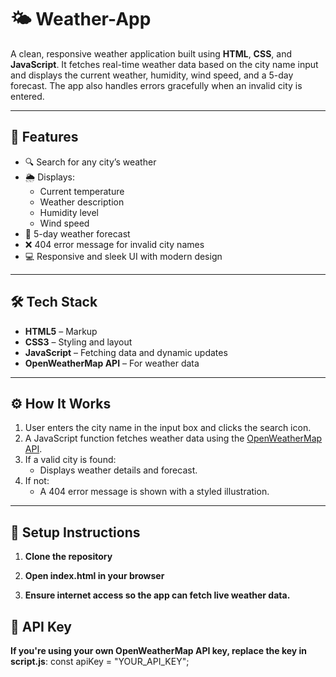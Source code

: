 # 🌤️ Weather-App

A clean, responsive weather application built using **HTML**, **CSS**, and **JavaScript**. It fetches real-time weather data based on the city name input and displays the current weather, humidity, wind speed, and a 5-day forecast. The app also handles errors gracefully when an invalid city is entered.

---


## 🚀 Features

- 🔍 Search for any city’s weather
- 🌦️ Displays:
  - Current temperature
  - Weather description
  - Humidity level
  - Wind speed
- 📅 5-day weather forecast
- ❌ 404 error message for invalid city names
- 💻 Responsive and sleek UI with modern design

---

## 🛠️ Tech Stack

- **HTML5** – Markup
- **CSS3** – Styling and layout
- **JavaScript** – Fetching data and dynamic updates
- **OpenWeatherMap API** – For weather data

---

## ⚙️ How It Works

1. User enters the city name in the input box and clicks the search icon.
2. A JavaScript function fetches weather data using the [OpenWeatherMap API](https://openweathermap.org/).
3. If a valid city is found:
   - Displays weather details and forecast.
4. If not:
   - A 404 error message is shown with a styled illustration.

---

## 🔧 Setup Instructions

1. **Clone the repository**

2. **Open index.html in your browser**

3. **Ensure internet access so the app can fetch live weather data.**   

## 🔐 API Key

**If you're using your own OpenWeatherMap API key, replace the key in script.js**:
   const apiKey = "YOUR_API_KEY";
